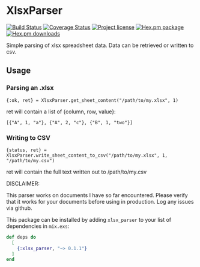 # XlsxParser

[![Build Status](https://travis-ci.com/TheFirstAvenger/elixir-xlsx_parser.svg?branch=master)](https://travis-ci.com/TheFirstAvenger/elixir-xlsx_parser)
[![Coverage Status](https://coveralls.io/repos/github/TheFirstAvenger/elixir-xlsx_parser/badge.svg?branch=master)](https://coveralls.io/github/TheFirstAvenger/elixir-xlsx_parser?branch=master)
[![Project license](https://img.shields.io/hexpm/l/xlsx_parser.svg)](https://unlicense.org/)
[![Hex.pm package](https://img.shields.io/hexpm/v/xlsx_parser.svg)](https://hex.pm/packages/ets)
[![Hex.pm downloads](https://img.shields.io/hexpm/dt/xlsx_parser.svg)](https://hex.pm/packages/ets)

Simple parsing of xlsx spreadsheet data. Data can be retrieved or written to csv.

## Usage

### Parsing an .xlsx

    {:ok, ret} = XlsxParser.get_sheet_content("/path/to/my.xlsx", 1)

ret will contain a list of {column, row, value}:

    [{"A", 1, "a"}, {"A", 2, "c"}, {"B", 1, "two"}]

### Writing to CSV

    {status, ret} = XlsxParser.write_sheet_content_to_csv("/path/to/my.xlsx", 1, "/path/to/my.csv")

ret will contain the full text written out to /path/to/my.csv

DISCLAIMER:

This parser works on documents I have so far encountered. Please verify that it works for your documents before using in production. Log any issues via github.

This package can be installed by adding `xlsx_parser` to your list of dependencies in `mix.exs`:

```elixir
def deps do
  [
    {:xlsx_parser, "~> 0.1.1"}
  ]
end
```
